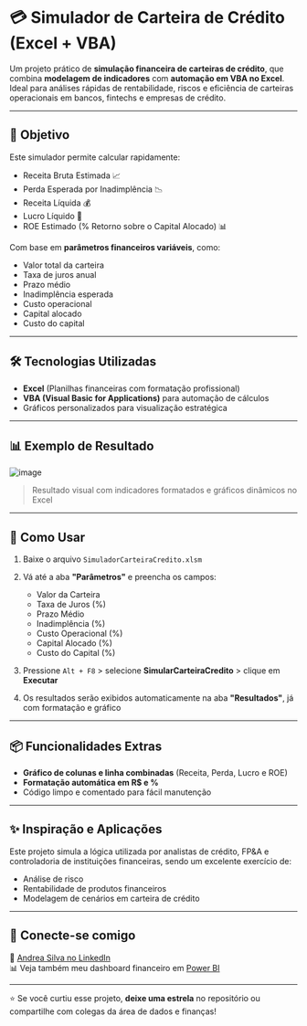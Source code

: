 # 💳 Simulador de Carteira de Crédito (Excel + VBA)

Um projeto prático de **simulação financeira de carteiras de crédito**, que combina **modelagem de indicadores** com **automação em VBA no Excel**. Ideal para análises rápidas de rentabilidade, riscos e eficiência de carteiras operacionais em bancos, fintechs e empresas de crédito.

---

## 🎯 Objetivo

Este simulador permite calcular rapidamente:

- Receita Bruta Estimada 📈  
- Perda Esperada por Inadimplência 📉  
- Receita Líquida 💰  
- Lucro Líquido 🧮  
- ROE Estimado (% Retorno sobre o Capital Alocado) 📊

Com base em **parâmetros financeiros variáveis**, como:
- Valor total da carteira
- Taxa de juros anual
- Prazo médio
- Inadimplência esperada
- Custo operacional
- Capital alocado
- Custo do capital

---

## 🛠️ Tecnologias Utilizadas

- **Excel** (Planilhas financeiras com formatação profissional)
- **VBA (Visual Basic for Applications)** para automação de cálculos
- Gráficos personalizados para visualização estratégica

---

## 📊 Exemplo de Resultado

![image](https://github.com/user-attachments/assets/4a187e70-8c3c-4b65-a463-d27813bb62bb)


> Resultado visual com indicadores formatados e gráficos dinâmicos no Excel

---

## 🚀 Como Usar

1. Baixe o arquivo `SimuladorCarteiraCredito.xlsm`
2. Vá até a aba **"Parâmetros"** e preencha os campos:
   - Valor da Carteira
   - Taxa de Juros (%)
   - Prazo Médio
   - Inadimplência (%)
   - Custo Operacional (%)
   - Capital Alocado (%)
   - Custo do Capital (%)

3. Pressione `Alt + F8` > selecione **SimularCarteiraCredito** > clique em **Executar**
4. Os resultados serão exibidos automaticamente na aba **"Resultados"**, já com formatação e gráfico

---

## 📦 Funcionalidades Extras

- **Gráfico de colunas e linha combinadas** (Receita, Perda, Lucro e ROE)
- **Formatação automática em R$ e %**
- Código limpo e comentado para fácil manutenção

---

## ✨ Inspiração e Aplicações

Este projeto simula a lógica utilizada por analistas de crédito, FP&A e controladoria de instituições financeiras, sendo um excelente exercício de:

- Análise de risco
- Rentabilidade de produtos financeiros
- Modelagem de cenários em carteira de crédito

---

## 🔗 Conecte-se comigo

📍 [Andrea Silva no LinkedIn](https://www.linkedin.com/in/andrea-jocelina/)  
📊 Veja também meu dashboard financeiro em [Power BI](https://app.powerbi.com/view?r=eyJrIjoiOWUwNDAxNjEtYzE1ZS00ZTY1LWE4MDctNjZiMDRjNDllYjQ3IiwidCI6IjI5ZTg3NWZjLTM5MzQtNDE2MS1hMGRhLWYyMmRjZGU1Mzk0YyJ9)

---

⭐ Se você curtiu esse projeto, **deixe uma estrela** no repositório ou compartilhe com colegas da área de dados e finanças!

